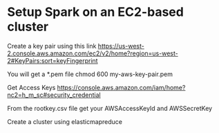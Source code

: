 Setup Spark on an EC2-based cluster
==================

Create a key pair using this link
https://us-west-2.console.aws.amazon.com/ec2/v2/home?region=us-west-2#KeyPairs:sort=keyFingerprint

You will get a *.pem file
chmod 600 my-aws-key-pair.pem

Get Access Keys
https://console.aws.amazon.com/iam/home?nc2=h_m_sc#security_credential

From the rootkey.csv file get your
AWSAccessKeyId and AWSSecretKey

Create a cluster using 
elasticmapreduce

